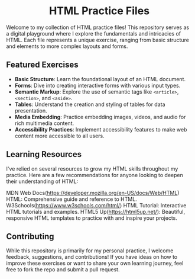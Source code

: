 <h1 align="center">HTML Practice Files</h1>

Welcome to my collection of HTML practice files! This repository serves as a digital playground where I explore the fundamentals and intricacies of HTML. Each file represents a unique exercise, ranging from basic structure and elements to more complex layouts and forms.

## Featured Exercises

- **Basic Structure**: Learn the foundational layout of an HTML document.
- **Forms**: Dive into creating interactive forms with various input types.
- **Semantic Markup**: Explore the use of semantic tags like `<article>`, `<section>`, and `<aside>`.
- **Tables**: Understand the creation and styling of tables for data presentation.
- **Media Embedding**: Practice embedding images, videos, and audio for rich multimedia content.
- **Accessibility Practices**: Implement accessibility features to make web content more accessible to all users.

## Learning Resources
I've relied on several resources to grow my HTML skills throughout my practice. Here are a few recommendations for anyone looking to deepen their understanding of HTML:

MDN Web Docs(https://developer.mozilla.org/en-US/docs/Web/HTML) HTML: Comprehensive guide and reference to HTML.
W3Schools(https://www.w3schools.com/html/) HTML Tutorial: Interactive HTML tutorials and examples.
HTML5 Up(https://html5up.net/): Beautiful, responsive HTML templates to practice with and inspire your projects.

 ## Contributing
While this repository is primarily for my personal practice, I welcome feedback, suggestions, and contributions! If you have ideas on how to improve these exercises or want to share your own learning journey, feel free to fork the repo and submit a pull request.
